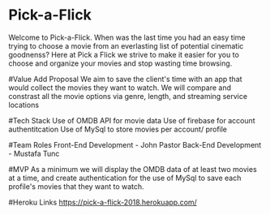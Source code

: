 # Pick-a-Flick

Welcome to Pick-a-Flick. When was the last time you had an easy time trying to choose a movie from an everlasting list of potential cinematic goodnenss? Here at Pick a Flick we strive to make it easier for you to choose and organize your movies and stop wasting time browsing.

#Value Add Proposal
We aim to save the client's time with an app that would collect the movies they want to watch.
We will compare and constrast all the movie options via genre, length, and streaming service locations

#Tech Stack
Use of OMDB API for movie data
Use of firebase for account authentitcation
Use of MySql to store movies per account/ profile

#Team Roles
Front-End Development - John Pastor
Back-End Development - Mustafa Tunc

#MVP
As a minimum we will display the OMDB data of at least two movies at a time, and create authentication for the use of MySql to save each profile's movies that they want to watch.

#Heroku Links
https://pick-a-flick-2018.herokuapp.com/